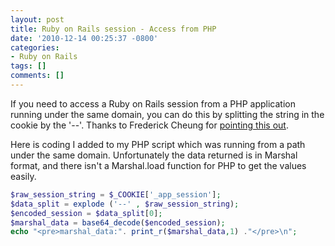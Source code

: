 ```yaml
---
layout: post
title: Ruby on Rails session - Access from PHP
date: '2010-12-14 00:25:37 -0800'
categories:
- Ruby on Rails
tags: []
comments: []
---
```


If you need to access a Ruby on Rails session from a PHP application running
under the same domain, you can do this by splitting the string in the cookie
by the '--'. Thanks to Frederick Cheung for [pointing this out][1].

Here is coding I added to my PHP script which was running from a path under
the same domain. Unfortunately the data returned is in Marshal format, and
there isn't a Marshal.load function for PHP to get the values easily.

``` php
$raw_session_string = $_COOKIE['_app_session'];
$data_split = explode ('--' , $raw_session_string);
$encoded_session = $data_split[0];
$marshal_data = base64_decode($encoded_session);
echo "<pre>marshal_data:". print_r($marshal_data,1) ."</pre>\n";
```

[1]: http://www.ruby-forum.com/topic/158813
